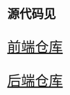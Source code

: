 # 源代码见

<p style="font-size: 2rem;"><a href="https://github.com/xiong35/Flicker-FE">前端仓库</a></p>
<p style="font-size: 2rem;"><a href="https://github.com/woolen-sheep/Flicker-BE">后端仓库</a></p>
